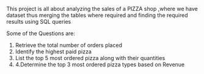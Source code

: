 This project is all about analyzing the sales of a PIZZA shop ,where we have dataset thus merging the tables where required and finding the required results using SQL queries




Some of the Questions are:

1. Retrieve the total number of orders placed
2. Identify the highest paid pizza
3. List the top 5 most ordered pizza along with their quantities
4. 4.Determine the top 3 most ordered pizza types based on Revenue
